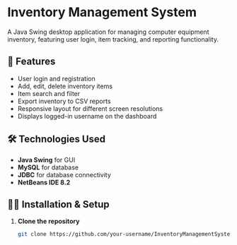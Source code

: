 # Inventory Management System

A Java Swing desktop application for managing computer equipment inventory, featuring user login, item tracking, and reporting functionality.

## 🚀 Features

- User login and registration
- Add, edit, delete inventory items
- Item search and filter
- Export inventory to CSV reports
- Responsive layout for different screen resolutions
- Displays logged-in username on the dashboard

## 🛠️ Technologies Used

- **Java Swing** for GUI
- **MySQL** for database
- **JDBC** for database connectivity
- **NetBeans IDE 8.2**

## 🧑‍💻 Installation & Setup

1. **Clone the repository**
   ```bash
   git clone https://github.com/your-username/InventoryManagementSystem.git
